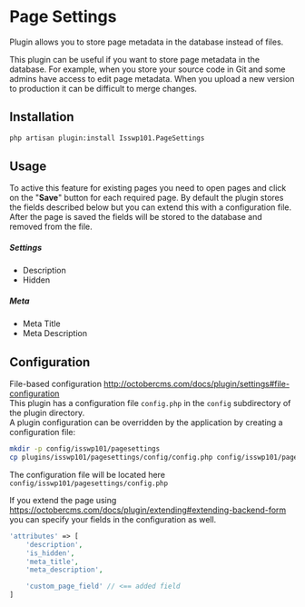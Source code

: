 # Page Settings

Plugin allows you to store page metadata in the database instead of files.

This plugin can be useful if you want to store page metadata in the database.
For example, when you store your source code in Git and some admins have access to edit page metadata.
When you upload a new version to production it can be difficult to merge changes.

## Installation

```bash
php artisan plugin:install Isswp101.PageSettings
```

## Usage

To active this feature for existing pages you need to open pages and click on the "**Save**" button for each required page.
By default the plugin stores the fields described below but you can extend this with a configuration file.
After the page is saved the fields will be stored to the database and removed from the file.

##### Settings

* Description
* Hidden

##### Meta

* Meta Title
* Meta Description

## Configuration

File-based configuration http://octobercms.com/docs/plugin/settings#file-configuration  
This plugin has a configuration file `config.php` in the `config` subdirectory of the plugin directory.  
A plugin configuration can be overridden by the application by creating a configuration file:

```bash
mkdir -p config/isswp101/pagesettings
cp plugins/isswp101/pagesettings/config/config.php config/isswp101/pagesettings
```

The configuration file will be located here `config/isswp101/pagesettings/config.php`

If you extend the page using https://octobercms.com/docs/plugin/extending#extending-backend-form
you can specify your fields in the configuration as well.

```php
'attributes' => [
    'description',
    'is_hidden',
    'meta_title',
    'meta_description',

    'custom_page_field' // <== added field
]
```
